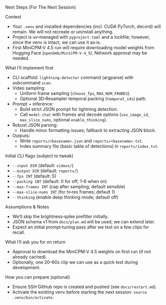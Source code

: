 Next Steps (For The Next Session)

Context

- Your `.venv` and installed dependencies (incl. CUDA PyTorch, decord) will remain. We will not recreate or uninstall anything.
- Project is uv‑managed with `pyproject.toml` and a lockfile; however, since the venv is intact, we can use it as‑is.
- First MiniCPM‑V 4.5 run will require downloading model weights from Hugging Face (`openbmb/MiniCPM-V-4_5`). Network approval may be needed.

What I’ll implement first

- CLI scaffold: `lightning-detector` command (argparse) with subcommand `scan`.
- Video sampling:
  - Uniform frame sampling (`choose_fps`, `MAX_NUM_FRAMES`).
  - Optional 3D‑Resampler temporal packing (`temporal_ids`) path.
- Prompt + inference:
  - Build strict JSON prompt for lightning detection.
  - Call `model.chat` with frames and decode options (`use_image_id`, `max_slice_nums`, optional `enable_thinking`).
- Robust JSON parsing:
  - Handle minor formatting issues; fallback to extracting JSON block.
- Outputs:
  - Write `reports/<basename>.json` and `reports/<basename>.txt`.
  - Index summary file (basic table of detections) in `reports/index.txt`.

Initial CLI flags (subject to tweak)

- `--input DIR` (default: `videos/`)
- `--output DIR` (default: `reports/`)
- `--fps INT` (default: 5)
- `--packing INT` (default: 0 for off; 1–6 when on)
- `--max-frames INT` (cap after sampling; default sensible)
- `--max-slice-nums INT` (for hi‑res frames; default 1)
- `--thinking` (enable deep thinking mode; default off)

Assumptions & Notes

- We’ll skip the brightness‑spike prefilter initially.
- JSON schema v1 from `docs/plan.md` will be used; we can extend later.
- Expect an initial prompt‑tuning pass after we test on a few clips for recall.

What I’ll ask you for on return

- Approval to download the MiniCPM‑V 4.5 weights on first run (if not already cached).
- Optionally, one 20–60s clip we can use as a quick test during development.

How you can prepare (optional)

- Ensure SSH GitHub repo is created and pushed (see `docs/restart.md`).
- Activate the existing venv before starting the next session: `source .venv/bin/activate`.

